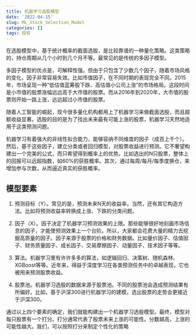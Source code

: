 ```yaml
---
title: 机器学习选股模型
date: '2022-04-15'
slug: ML_Stock_Selection_Model
categories: []
tags: 投资
---
```


在选股模型中，基于统计概率的截面选股，是比较靠谱的一种量化策略。这类策略的，持仓周期从几个小时到几个月不等。最常见的是传统的多因子模型。

多因子模型的优点是，可解释性强。但由于只包含了少数几个因子，随着市场风格的变化，因子非常容易失效。比如市值因子，在不同时期的表现完全不同。2015年，市场呈现一种“低估值蓝筹股下跌、高估值小公司上涨”的市场格局。这段时间是小市值的股票涨幅远远高于大市值的股票。而从2016年到2020年，大市值的股票则开始一路上涨，远远超过小市值的股票。

随着人工智能的崛起，现今很多量化机构都用上了机器学习来做截面选股，而且超额收益显著。选股的目的是为了找出未来最有可能上涨的股票，机器学习天然地适用于这类预测问题。

机器学习有着强大的非线性拟合能力，能够容纳不同维度的因子（成百上千个）。然后，基于这些因子，建立分类或者回归模型，对股票收益进行预测。它不奢望构建出一个完美的公式，而只希望得到概率上的优势。比如选出的N只股票，整体上的回报可以远超指数，如60%的获胜概率。其次，通过每周/每月/每季度换仓，来增加参与次数，从而逼近真实的获胜概率。

## 模型要素

1. 预测目标（Y）。常见的是，预测未来N天的收益率。当然，还有其它构造方法。比如将预测收益率转换成上涨、下跌的分类问题。

2. 因子（X）。因子决定了机器学习预测效果的上限。那些能够很好地刻画市场信息的因子，才能使预测效果上一个台阶。所以，大家都会花费大量的精力去挖掘高质量的因子。因子来源于股票的价格和财务数据。比如量价因子、估值因子、财务质量因子、成长因子、交易摩擦因子、动量因子、技术因子等等。

3. 算法。机器学习里有许许多多的算法，如逻辑回归、决策树、随机森林、XGBoost等等。近年来，得益于深度学习在各类预测任务中的卓越表现，它也被用来预测股票收益。

4. 股票池。机器学习选股的数据来源于股票池。不同的股票池会造成预测结果有所偏好。比如，基于沪深300进行机器学习的建模，选出股票的走势会更接近于沪深300。

通过以上四个要素的确定，我们就能构建出一个机器学习选股模型。最终，模型对每只股票有一个打分。打分通常代表了股票未来上涨的可能性。分数越高，上涨的可能性越大。我们，可以按照打分来制定个性化的策略





